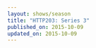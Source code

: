 ```yaml
---
layout: shows/season
title: "HTTP203: Series 3"
published_on: 2015-10-09
updated_on: 2015-10-09
---
```

